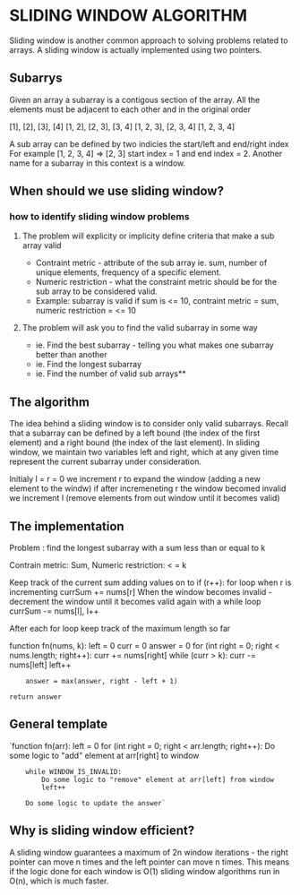 # SLIDING WINDOW ALGORITHM

Sliding window is another common approach to solving problems related to arrays. A sliding window is actually implemented using two pointers.

## Subarrys

Given an array a subarray is a contigous section of the array. All the elements must be adjacent to each other and in the original order

[1], [2], [3], [4]
[1, 2], [2, 3], [3, 4]
[1, 2, 3], [2, 3, 4]
[1, 2, 3, 4]

A sub array can be defined by two indicies the start/left and end/right index
For example [1, 2, 3, 4] => [2, 3] start index = 1 and end index = 2. Another name for a subarray in this context is a window.

## When should we use sliding window?

### how to identify sliding window problems

1. The problem will explicity or implicity define criteria that make a sub array valid

   - Contraint metric - attribute of the sub array ie. sum, number of unique elements, frequency of a specific element.
   - Numeric restriction - what the constraint metric should be for the sub array to be considered valid.
   - Example: subarray is valid if sum is <= 10, contraint metric = sum, numeric restriction = <= 10

2. The problem will ask you to find the valid subarray in some way
   - ie. Find the best subarray - telling you what makes one subarray better than another
   - ie. Find the longest subarray
   - ie. Find the number of valid sub arrays\*\*

## The algorithm

The idea behind a sliding window is to consider only valid subarrays. Recall that a subarray can be defined by a left bound (the index of the first element) and a right bound (the index of the last element). In sliding window, we maintain two variables left and right, which at any given time represent the current subarray under consideration.

Initialy l = r = 0
we increment r to expand the window (adding a new element to the windw)
if after incremeneting r the window becomed invalid we increment l (remove elements from out window until it becomes valid)

## The implementation

Problem : find the longest subarray with a sum less than or equal to k

Contrain metric: Sum, Numeric restriction: < = k

Keep track of the current sum adding values on to if (r++): for loop when r is incrementing currSum += nums[r]
When the window becomes invalid - decrement the window until it becomes valid again with a while loop currSum -= nums[l], l++

After each for loop keep track of the maximum length so far

function fn(nums, k):
left = 0
curr = 0
answer = 0
for (int right = 0; right < nums.length; right++):
curr += nums[right]
while (curr > k):
curr -= nums[left]
left++

        answer = max(answer, right - left + 1)

    return answer

## General template

`function fn(arr):
left = 0
for (int right = 0; right < arr.length; right++):
Do some logic to "add" element at arr[right] to window

        while WINDOW_IS_INVALID:
            Do some logic to "remove" element at arr[left] from window
            left++

        Do some logic to update the answer`

## Why is sliding window efficient?

A sliding window guarantees a maximum of 2n window iterations - the right pointer can move n times and the left pointer can move n times. This means if the logic done for each window is O(1) sliding window algorithms run in O(n), which is much faster.
